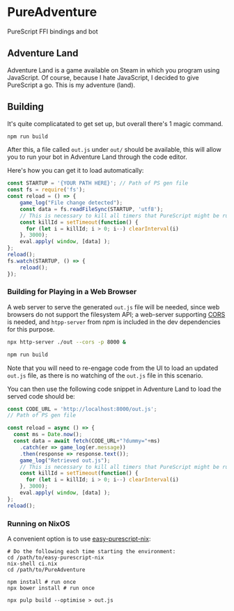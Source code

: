 # PureAdventure

PureScript FFI bindings and bot

## Adventure Land

Adventure Land is a game available on Steam in which
you program using JavaScript. Of course, because I 
hate JavaScript, I decided to give PureScript a go.
This is my adventure (land).

## Building

It's quite complicatated to get set up, but overall
there's 1 magic command.

```bash
npm run build
```

After this, a file called `out.js` under `out/` should be
available, this will allow you to run your bot in
Adventure Land through the code editor.

Here's how you can get it to load automatically:
```js
const STARTUP = '{YOUR PATH HERE}'; // Path of PS gen file
const fs = require('fs');
const reload = () => {
	game_log("File change detected");
	const data = fs.readFileSync(STARTUP, 'utf8');
	// This is necessary to kill all timers that PureScript might be running
	const killId = setTimeout(function() {
	  for (let i = killId; i > 0; i--) clearInterval(i)
	}, 3000);
	eval.apply( window, [data] );
};
reload();
fs.watch(STARTUP, () => {
	reload();
});
```

### Building for Playing in a Web Browser

A web server to serve the generated `out.js` file will be needed,
since web browsers do not support the filesystem API; a web-server
supporting [CORS](https://developer.mozilla.org/en-US/docs/Web/HTTP/CORS)
is needed, and `htpp-server` from npm is included in
the dev dependencies for this purpose.


```bash
npx http-server ./out --cors -p 8000 &

npm run build
```

Note that you will need to re-engage code from the UI to load
an updated `out.js` file, as there is no watching of the `out.js`
file in this scenario.

You can then use the following code snippet in Adventure Land
to load the served code should be:

```js
const CODE_URL = 'http://localhost:8000/out.js';
// Path of PS gen file

const reload = async () => {
  const ms = Date.now();
  const data = await fetch(CODE_URL+"?dummy="+ms)
    .catch(er => game_log(er.message))
    .then(response => response.text());
	game_log("Retrieved out.js");
	// This is necessary to kill all timers that PureScript might be running
	const killId = setTimeout(function() {
	  for (let i = killId; i > 0; i--) clearInterval(i)
	}, 3000);
	eval.apply( window, [data] );
};
reload();
```

### Running on  NixOS

A convenient option is to use [easy-purescript-nix](https://github.com/justinwoo/easy-purescript-nix):


```
# Do the following each time starting the environment:
cd /path/to/easy-purescript-nix
nix-shell ci.nix
cd /path/to/PureAdventure

npm install # run once
npx bower install # run once

npx pulp build --optimise > out.js

```


